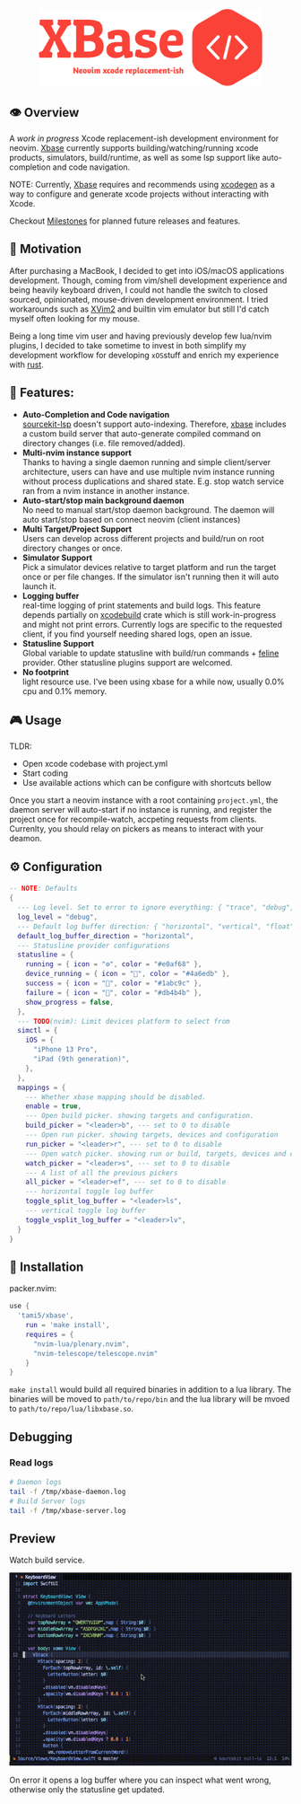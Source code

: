 <p align="center">
<img src="./media/logo.png" alt="drawing" style="width:400px;"/>
</P>

## 👁 Overview 

A *work in progress* Xcode replacement-ish development environment for neovim. [Xbase] currently supports building/watching/running xcode products, simulators, build/runtime, as well as some lsp support like auto-completion and code navigation. 

NOTE: Currently, [Xbase] requires and recommends using [xcodegen] as a way to configure and generate xcode projects without interacting with Xcode. 

Checkout [Milestones](https://github.com/tami5/xbase/milestones) for planned future releases and features.


## 🌝 Motivation

After purchasing a MacBook, I decided to get into iOS/macOS applications development. Though, coming from vim/shell development experience and being heavily keyboard driven, I could not handle the switch to closed sourced, opinionated, mouse-driven development environment. I tried workarounds such as [XVim2] and builtin vim emulator but still I'd catch myself often looking for my mouse. 

Being a long time vim user and having previously develop few lua/nvim plugins, I decided to take sometime to invest in both simplify my development workflow for developing `xOS`stuff  and enrich my experience with [rust].

## 🌟 Features:

* **Auto-Completion and Code navigation**\
    [sourcekit-lsp] doesn't support auto-indexing. Therefore, [xbase] includes a custom build server that auto-generate compiled command on directory changes (i.e. file removed/added).
* **Multi-nvim instance support**\
    Thanks to having a single daemon running and simple client/server architecture, users can have and use multiple nvim instance running without process duplications and shared state. E.g. stop watch service ran from a nvim instance in another instance.
* **Auto-start/stop main background daemon**\
    No need to manual start/stop daemon background. The daemon will auto start/stop based on
    connect neovim (client instances)
* **Multi Target/Project Support**\
    Users can develop across different projects and build/run on root directory changes or once.
* **Simulator Support**\
    Pick a simulator devices relative to target platform and run the target once or per file changes. If the simulator isn't running then it will auto launch it.
* **Logging buffer**\
  real-time logging of print statements and build logs. This feature depends partially on [xcodebuild] crate which is still work-in-progress and might not print errors. Currently logs are specific to the requested client, if you find yourself needing shared logs, open an issue.
* **Statusline Support**\
    Global variable to update statusline with build/run commands + [feline] provider. Other
    statusline plugins support are welcomed.
* **No footprint**\
    light resource use. I've been using xbase for a while now, usually 0.0% cpu and 0.1% memory.


## 🎮 Usage

TLDR:
- Open xcode codebase with project.yml
- Start coding
- Use available actions which can be configure with shortcuts bellow

Once you start a neovim instance with a root containing `project.yml`, the daemon server will auto-start if no instance is running, and register the project once for recompile-watch, accpeting requests from clients. Currenlty, you should relay on pickers as means to interact with your deamon.

## ⚙️ Configuration
```lua 
-- NOTE: Defaults
{
  --- Log level. Set to error to ignore everything: { "trace", "debug", "info", "warn", "error" }
  log_level = "debug",
  --- Default log buffer direction: { "horizontal", "vertical", "float" }
  default_log_buffer_direction = "horizontal",
  --- Statusline provider configurations
  statusline = {
    running = { icon = "⚙", color = "#e0af68" },
    device_running = { icon = "", color = "#4a6edb" },
    success = { icon = "", color = "#1abc9c" },
    failure = { icon = "", color = "#db4b4b" },
    show_progress = false,
  },
  --- TODO(nvim): Limit devices platform to select from
  simctl = {
    iOS = {
      "iPhone 13 Pro",
      "iPad (9th generation)",
    },
  },
  mappings = {
    --- Whether xbase mapping should be disabled.
    enable = true,
    --- Open build picker. showing targets and configuration.
    build_picker = "<leader>b", --- set to 0 to disable
    --- Open run picker. showing targets, devices and configuration
    run_picker = "<leader>r", --- set to 0 to disable
    --- Open watch picker. showing run or build, targets, devices and configuration
    watch_picker = "<leader>s", --- set to 0 to disable
    --- A list of all the previous pickers
    all_picker = "<leader>ef", --- set to 0 to disable
    --- horizontal toggle log buffer
    toggle_split_log_buffer = "<leader>ls",
    --- vertical toggle log buffer
    toggle_vsplit_log_buffer = "<leader>lv",
  }
}
```

## 🦾 Installation

packer.nvim:

```lua 
use { 
  'tami5/xbase', 
    run = 'make install',
    requires = {
      "nvim-lua/plenary.nvim",
      "nvim-telescope/telescope.nvim"
    }
}
```

`make install` would build all required binaries in addition to a lua library. The binaries will be moved to `path/to/repo/bin` and the lua library will be mvoed to `path/to/repo/lua/libxbase.so`.

## Debugging

### Read logs
```bash 
# Daemon logs
tail -f /tmp/xbase-daemon.log
# Build Server logs
tail -f /tmp/xbase-server.log
```

## Preview

Watch build service. 

![](./media/statusline_watch.gif)

On error it opens a log buffer where you can inspect what went wrong, otherwise only the
statusline get updated.

[xcodegen]: https://github.com/yonaskolb/XcodeGen
[sourcekit-lsp]: https://github.com/apple/sourcekit-lsp
[Xbase]: https://github.com/tami5/xbase
[xcodebuild]: https://github.com/tami5/xcodebuild
[feline]: https://github.com/feline-nvim/feline.nvim
[XVim2]: https://github.com/XVimProject/XVim2
[rust]: https://www.rust-lang.org
[tuist]: https://github.com/tuist/tuist

